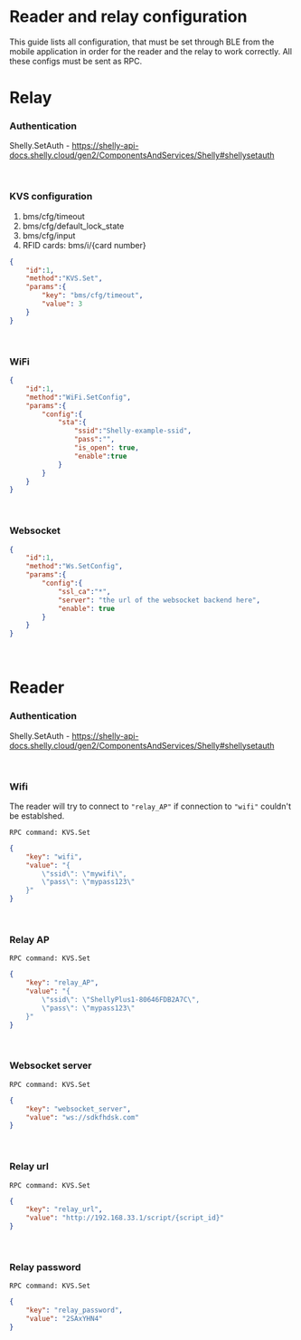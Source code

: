 # Reader and relay configuration
This guide lists all configuration, that must be set through BLE from the mobile application in order for the reader and the relay to work correctly. All these configs must be sent as RPC.


# Relay

### Authentication
Shelly.SetAuth - https://shelly-api-docs.shelly.cloud/gen2/ComponentsAndServices/Shelly#shellysetauth

&nbsp;
### KVS configuration
1. bms/cfg/timeout
2. bms/cfg/default_lock_state
3. bms/cfg/input
4. RFID cards: bms/i/{card number}
```json
{
    "id":1,
    "method":"KVS.Set",
    "params":{
        "key": "bms/cfg/timeout",
        "value": 3
    }
}
```

&nbsp;
### WiFi
```json
{
    "id":1,
    "method":"WiFi.SetConfig",
    "params":{
        "config":{
            "sta":{
                "ssid":"Shelly-example-ssid",
                "pass":"",
                "is_open": true,
                "enable":true
            }
        }
    }
}
```

&nbsp;
### Websocket
```json
{
    "id":1,
    "method":"Ws.SetConfig",
    "params":{
        "config":{
            "ssl_ca":"*",
            "server": "the url of the websocket backend here",
            "enable": true
        }
    }
}
```

&nbsp;
# Reader



### Authentication
Shelly.SetAuth - https://shelly-api-docs.shelly.cloud/gen2/ComponentsAndServices/Shelly#shellysetauth

&nbsp;
### Wifi

The reader will try to connect to `"relay_AP"` if connection to `"wifi"` couldn't be establshed.

```
RPC command: KVS.Set
```
```json
{
    "key": "wifi",
    "value": "{
        \"ssid\": \"mywifi\",
        \"pass\": \"mypass123\"
    }"
}
```

&nbsp;
### Relay AP
```
RPC command: KVS.Set
```
```json
{
    "key": "relay_AP",
    "value": "{
        \"ssid\": \"ShellyPlus1-80646FDB2A7C\",
        \"pass\": \"mypass123\"
    }"
}
```

&nbsp;
### Websocket server
```
RPC command: KVS.Set
```
```json
{
    "key": "websocket_server",
    "value": "ws://sdkfhdsk.com"
}
```

&nbsp;
### Relay url

```
RPC command: KVS.Set
```
```json
{
    "key": "relay_url",
    "value": "http://192.168.33.1/script/{script_id}"
}
```

&nbsp;
### Relay password

```
RPC command: KVS.Set
```
```json
{
    "key": "relay_password",
    "value": "2SAxYHN4"
}
```